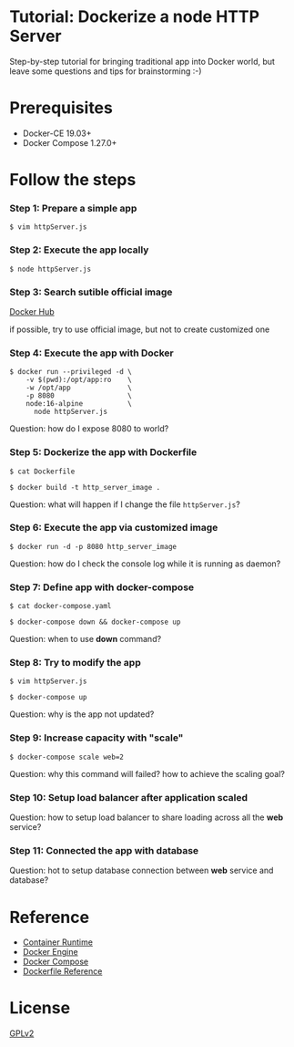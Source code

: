 # Tutorial: Dockerize a node HTTP Server

Step-by-step tutorial for bringing traditional app into Docker world,
but leave some questions and tips for brainstorming :-)


# Prerequisites

- Docker-CE 19.03+
- Docker Compose 1.27.0+


# Follow the steps

### Step 1: Prepare a simple app

    $ vim httpServer.js


### Step 2: Execute the app locally

    $ node httpServer.js


### Step 3: Search sutible official image

[Docker Hub](https://hub.docker.com/explore/)

if possible, try to use official image, but not to create customized one


### Step 4: Execute the app with Docker

    $ docker run --privileged -d \
        -v $(pwd):/opt/app:ro    \
        -w /opt/app              \
        -p 8080                  \
        node:16-alpine           \
          node httpServer.js

Question: how do I expose 8080 to world?


### Step 5: Dockerize the app with Dockerfile

    $ cat Dockerfile

    $ docker build -t http_server_image .

Question: what will happen if I change the file `httpServer.js`?


### Step 6: Execute the app via customized image

    $ docker run -d -p 8080 http_server_image

Question: how do I check the console log while it is running as daemon?


### Step 7: Define app with docker-compose

    $ cat docker-compose.yaml

    $ docker-compose down && docker-compose up

Question: when to use **down** command?


### Step 8: Try to modify the app

    $ vim httpServer.js

    $ docker-compose up

Question: why is the app not updated?


### Step 9: Increase capacity with "scale"

    $ docker-compose scale web=2

Question: why this command will failed? how to achieve the scaling goal?


### Step 10: Setup load balancer after application scaled

Question: how to setup load balancer to share loading across all the **web** service?


### Step 11: Connected the app with database

Question: hot to setup database connection between **web** service and database?


# Reference

- [Container Runtime](https://www.docker.com/products/container-runtime)
- [Docker Engine](https://docs.docker.com/engine/)
- [Docker Compose](https://docs.docker.com/compose/)
- [Dockerfile Reference](https://docs.docker.com/engine/reference/builder/)


# License

[GPLv2](LICENSE)
